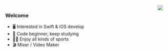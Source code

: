 <img align="right" src="https://github-readme-stats.vercel.app/api?username=x7ARM&count_private=true&show_icons=true&theme=blueberry" />

### Welcome

- :desktop_computer: Interested in Swift & iOS develop
- :beginner: Code beginner, keep studying
- :biking_man: Enjoy all kinds of sports
- :clapper: Mixer / Video Maker
